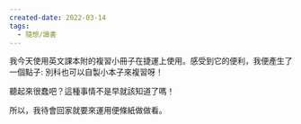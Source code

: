 ```yaml
---
created-date: 2022-03-14
tags:
  - 隨想/讀書
---
```

我今天使用英文課本附的複習小冊子在捷運上使用。感受到它的便利，我便產生了一個點子: 別科也可以自製小本子來複習呀！

聽起來很蠢吧？這種事情不是早就該知道了嗎！

所以，我待會回家就要來運用便條紙做做看。